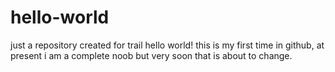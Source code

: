 # hello-world
just a repository created for trail
hello world!
this is my first time in github, at present i am a complete noob but very soon that is about to change.
